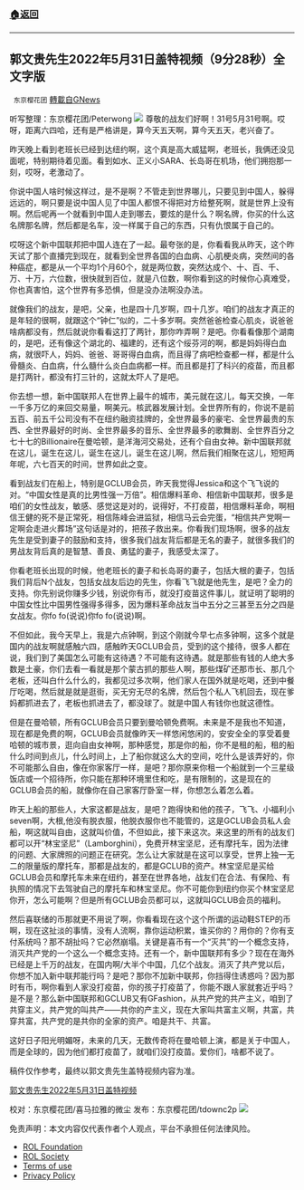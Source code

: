 ###  [:house:返回](README.md)
---


## 郭文贵先生2022年5月31日盖特视频（9分28秒）全文字版
` 东京樱花团` [轉載自GNews](https://gnews.org/zh-hans/2640483/)

听写整理：东京樱花团/Peterwong
  ![](https://assets.gnews.org/wp-content/uploads/2022/05/12-21_1654048309.png) 
尊敬的战友们好啊！31号5月31号啊。哎呀，距离六四哈，还有是严格讲是，算今天五天啊，算今天五天，老兴奋了。
 
昨天晚上看到老班长已经到达纽约啊，这个真是高大威猛啊，老班长，我俩还没见面呢，特别期待着见面。看到如水、正义小SARA、长岛哥在机场，他们拥抱那一刻，哎呀，老激动了。
 
你说中国人啥时候这样过，是不是啊？不管走到世界哪儿，只要见到中国人，躲得远远的，啊只要是说中国人见了中国人都恨不得把对方给整死啊，就是世界上没有啊。然后呢再一个就看到中国人走到哪去，要炫的是什么？啊名牌，你买的什么这名牌那名牌，然后都是名车，没一样属于自己的东西，只有仇恨属于自己的。
 
哎呀这个新中国联邦把中国人连在了一起。最夸张的是，你看看我从昨天，这个昨天试了那个直播完到现在，就看到全世界各国的白血病、心肌梗炎病，突然间的各种癌症，都是从一个平均1个月60个，就是两位数，突然达成个、十、百、千、万、十万，六位数，很快就到百位，就是八位数，啊你看到这的时候你心真难受，你也真害怕，这个世界有多恐惧，但是没办法啊没办法。
 
就像我们的战友，是吧，父亲，也是四十几岁啊，四十几岁。咱们的战友才真正的是年轻的很啊，就跟这个“钟仁”似的，二十多岁啊。突然爸爸检查心肌炎，说爸爸啥病都没有，然后就说你看看这打了两针，那你咋弄啊？是吧。你看看像那个湖南的，是吧，还有像这个湖北的、福建的，还有这个绥芬河的啊，都是妈妈得白血病，就很吓人，妈妈、爸爸、哥哥得白血病，而且得了病吧检查都一样，都是什么骨髓炎、白血病，什么髓什么炎白血病都一样。而且都是打了科兴的疫苗，而且都是打两针，都没有打三针的，这就太吓人了是吧。
 
你去想一想，新中国联邦人在世界上最牛的城市，美元就在这儿，每天交换，一年一千多万亿的来回交易量，啊美元。核武器发展计划。全世界所有的，你说不是前五百、前五千公司没有不在纽约融资挂牌的，全世界最多的豪宅、全世界最贵的东西、全世界最好的时尚、全世界最多的音乐、全世界最多的歌舞剧、全世界百分之七十七的Billionaire在曼哈顿，是洋海河交易处，还有个自由女神。新中国联邦就在这儿，诞生在这儿，诞生在这儿，诞生在这儿啊，然后我们相聚在这儿，短短两年呢，六七百天的时间，世界如此之变。
 
看到战友们在船上，特别是GCLUB会员，昨天我觉得Jessica和这个飞飞说的对。“中国女性是真的比男性强一万倍”。相信爆料革命、相信新中国联邦，很多是咱们的女性战友，敏感、感觉这是对的，说得好，不打疫苗，相信爆料革命，啊相信王健的死不是正常死，相信陈峰会进监狱，相信马云会完蛋，“相信共产党啊一定啊会走进火葬场”这句话是对的，把孩子救出来。你看我们现场啊，很多的战友先生是受到妻子的鼓励和支持，很多我们战友背后都是无名的妻子，就很多我们的男战友背后真的是智慧、善良、勇猛的妻子，我感受太深了。
 
你看老班长出现的时候，他老班长的妻子和长岛哥的妻子，包括大根的妻子，包括我们背后N个战友，包括女战友后边的先生，你看飞飞就是他先生，是吧？全力的支持。你先别说你赚多少钱，别说你有币，就没打疫苗这件事儿，就证明了聪明的中国女性比中国男性强得多得多，因为爆料革命战友当中五分之三甚至五分之四是女战友。你fo fo(说说)你fo fo(说说)啊。
 
不但如此，我今天早上，我是六点钟啊，到这个刚就今早七点多钟啊，这多个就是国内的战友啊就感触六四，感触昨天GCLUB会员，受到的这个接待，很多人都在说，我们到了美国怎么可能有这待遇？不可能有这待遇。就是那些有钱的人绝大多数是土豪，你们去看一看就是那个蒙古抓的那些人啊，那些煤矿还那市长、那几个老板，还叫白什么什么的，我都见过多次啊，他们家人在国外就是吃喝，还到中餐厅吃喝，然后就是就是逛街，买无穷无尽的名牌，然后包个私人飞机回去，现在爹妈都抓进去了，老板也抓进去了，都没球了。就是中国人有钱你也就这德性。
 
但是在曼哈顿，所有GCLUB会员只要到曼哈顿免费啊。未来是不是我也不知道，现在都是免费的啊，GCLUB会员就像昨天一样悠闲悠闲的，安安全全的享受着曼哈顿的城市景，逛向自由女神啊，那种感觉，那是你的船，你不是租的船，租的船什么时间到点儿，什么时间上，上了船你就这么大的空间，吃什么是该弄好的，你不可能那么自由，像在你家客厅一样，是吧？那你原来你租一个船就到一个三星级饭店或一个招待所，你只能在那种环境里住和吃，是有限制的，这是现在的GCLUB会员的船，就像你在自己家客厅卧室一样，你想怎么着怎么着。
 
昨天上船的那些人，大家这都是战友，是吧？跑得快和他的孩子，飞飞、小福利小seven啊，大根,他没有脱衣服，他脱衣服你也不能管的，这是GCLUB会员私人会船，啊这就叫自由，这就叫价值，不但如此，接下来这次。来这里的所有的战友们都可以开“林宝坚尼”（Lamborghini），免费开林宝坚尼，还有摩托车，因为法律的问题、大家牌照的问题正在研究。怎么让大家就是在这可以享受，世界上独一无二的限量版的摩托车，那都是战友的，都是GCLUB的资产。林宝坚尼是买给GCLUB会员和摩托车未来在纽约，甚至在世界各地，战友们在合法、有保险、有执照的情况下去驾驶自己的摩托车和林宝坚尼。你不可能你到纽约你买个林宝坚尼你开，怎么可能啊？但是所有GCLUB会员都可以，这就叫GCLUB会员的福利。
 
然后喜联储的币那就更不用说了啊，你看看现在这个这个所谓的运动鞋STEP的币啊，现在这扯淡的事情，没有人流啊，靠你运动积累，谁买你的？用你的？你有支付系统吗？那不胡扯吗？它必然崩塌。关键是喜币有一个“灭共”的一个概念支持，消灭共产党的一个这么一个概念支持。还有一个，新中国联邦有多少？现在在海外已经是上千万的战友，在国内啊/大半个中国，几亿个战友。消灭了共产党以后，你想不加入新中联邦能行吗？是吧？那你不加新中联邦，你挡得住诱惑吗？因为那时有币，啊你看到人家没打疫苗，你的孩子打疫苗了，你能不跟人家就套近乎吗？是不是？那么新中国联邦和GCLUB又有GFashion，从共产党的共产主义，咱到了共穿主义，共产党的叫共产——共你的产主义，现在大家叫共富主义啊，共富，共穿共富，共产党的是共你的全家的资产。咱是共干、共富。
 
这好日子阳光明媚呀，未来的几天，无数传奇将在曼哈顿上演，都是关于中国人，而是全球的，因为他们都打疫苗了，就咱们没打疫苗。爱你们，啥都不说了。
 
稿件仅作参考，最终以郭文贵先生盖特视频内容为准。
  
[郭文贵先生2022年5月31日盖特视频](https://gettr.com/post/p1c50a3b3df)
 
校对：东京樱花团/喜马拉雅的微尘
发布：东京樱花团/tdownc2p
 ![](https://assets.gnews.org/wp-content/uploads/2022/03/yht.jpg) 

免责声明：本文内容仅代表作者个人观点，平台不承担任何法律风险。
  
- [ROL Foundation](https://rolfoundation.org/)
- [ROL Society](https://rolsociety.org/)
- [Terms of use](https://gnews.org/terms-of-use-3/)
- [Privacy Policy](https://gnews.org/privacy-policy/)
